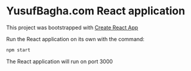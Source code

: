 # YusufBagha.com React application 

This project was bootstrapped with [Create React App](https://github.com/facebookincubator/create-react-app)

Run the React application on its own with the command:

```bash
npm start
```

The React application will run on port 3000 

